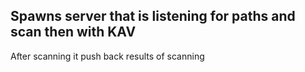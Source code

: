 ## Spawns server that is listening for paths and scan then with KAV 
After scanning it push back results of scanning
